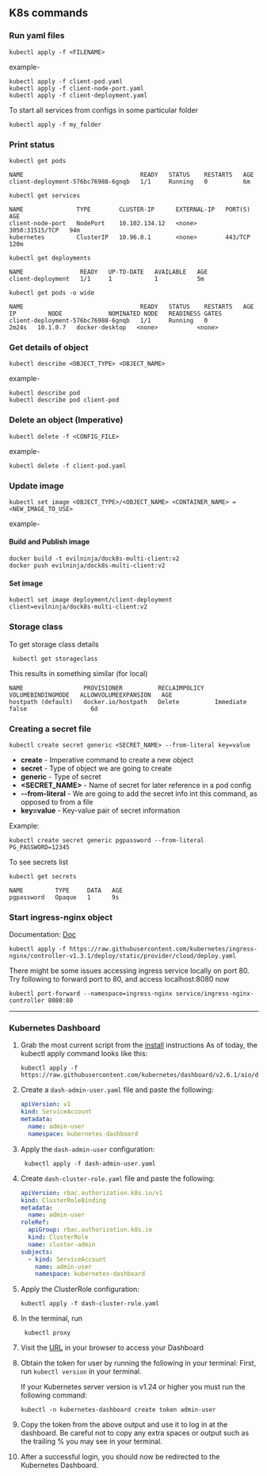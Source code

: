 ## K8s commands
### Run yaml files
```
kubectl apply -f <FILENAME>
```
example-
```shell
kubectl apply -f client-pod.yaml
kubectl apply -f client-node-port.yaml
kubectl apply -f client-deployment.yaml
```

To start all services from configs in some particular folder
```shell
kubectl apply -f my_folder
```

### Print status
```shell
kubectl get pods
```
```
NAME                                 READY   STATUS    RESTARTS   AGE
client-deployment-576bc76988-6gnqb   1/1     Running   0          6m
```

```shell
kubectl get services
```
```
NAME               TYPE        CLUSTER-IP      EXTERNAL-IP   PORT(S)          AGE
client-node-port   NodePort    10.102.134.12   <none>        3050:31515/TCP   94m
kubernetes         ClusterIP   10.96.0.1       <none>        443/TCP          120m
```

```shell
kubectl get deployments
```
```
NAME                READY   UP-TO-DATE   AVAILABLE   AGE
client-deployment   1/1     1            1           5m
```

```shell
kubectl get pods -o wide
```
```
NAME                                 READY   STATUS    RESTARTS   AGE     IP         NODE             NOMINATED NODE   READINESS GATES
client-deployment-576bc76988-6gnqb   1/1     Running   0          2m24s   10.1.0.7   docker-desktop   <none>           <none>
```

### Get details of object
```shell
kubectl describe <OBJECT_TYPE> <OBJECT_NAME>
```
example-
```shell
kubectl describe pod
kubectl describe pod client-pod
```

### Delete an object (Imperative)
```shell
kubectl delete -f <CONFIG_FILE>
```
example-
```shell
kubectl delete -f client-pod.yaml
```

### Update image 
```
kubectl set image <OBJECT_TYPE>/<OBJECT_NAME> <CONTAINER_NAME> = <NEW_IMAGE_TO_USE>
```
example-
#### Build and Publish image
```shell
docker build -t evilninja/dock8s-multi-client:v2
docker push evilninja/dock8s-multi-client:v2
```

#### Set image
```shell
kubectl set image deployment/client-deployment client=evilninja/dock8s-multi-client:v2
```

### Storage class

To get storage class details
```shell
 kubectl get storageclass
```

This results in something similar (for local)
```
NAME                 PROVISIONER          RECLAIMPOLICY   VOLUMEBINDINGMODE   ALLOWVOLUMEEXPANSION   AGE
hostpath (default)   docker.io/hostpath   Delete          Immediate           false                  6d
```

### Creating a secret file
```
kubectl create secret generic <SECRET_NAME> --from-literal key=value
```
- **create** - Imperative command to create a new object
- **secret** - Type of object we are going to create
- **generic** - Type of secret
- **<SECRET_NAME>** - Name of secret for later reference in a pod config
- **--from-literal** - We are going to add the secret info int this command, as opposed to from a file
- **key=value** - Key-value pair of secret information

Example:
```shell
kubectl create secret generic pgpassword --from-literal PG_PASSWORD=12345
```

To see secrets list
```shell
kubectl get secrets
```
```
NAME         TYPE     DATA   AGE
pgpassword   Opaque   1      9s
```

### Start ingress-nginx object
Documentation: [Doc](https://kubernetes.github.io/ingress-nginx/deploy/)

```shell
kubectl apply -f https://raw.githubusercontent.com/kubernetes/ingress-nginx/controller-v1.3.1/deploy/static/provider/cloud/deploy.yaml
```

There might be some issues accessing ingress service locally on port 80. 
Try following to forward port to 80, and access localhost:8080 now
```shell
kubectl port-forward --namespace=ingress-nginx service/ingress-nginx-controller 8080:80
```

---
### Kubernetes Dashboard

1. Grab the most current script from the [install](https://kubernetes.io/docs/tasks/access-application-cluster/web-ui-dashboard/#deploying-the-dashboard-ui) instructions
   As of today, the kubectl apply command looks like this:
    ```shell
    kubectl apply -f https://raw.githubusercontent.com/kubernetes/dashboard/v2.6.1/aio/deploy/recommended.yaml
    ```

2. Create a `dash-admin-user.yaml` file and paste the following:
    ```yaml
    apiVersion: v1
    kind: ServiceAccount
    metadata:
      name: admin-user
      namespace: kubernetes-dashboard
    ```
   
3. Apply the `dash-admin-user` configuration:
   ```shell
    kubectl apply -f dash-admin-user.yaml
   ```

4. Create `dash-cluster-role.yaml` file and paste the following:
    ```yaml
    apiVersion: rbac.authorization.k8s.io/v1
    kind: ClusterRoleBinding
    metadata:
      name: admin-user
    roleRef:
      apiGroup: rbac.authorization.k8s.io
      kind: ClusterRole
      name: cluster-admin
    subjects:
      - kind: ServiceAccount
        name: admin-user
        namespace: kubernetes-dashboard
    ```

5. Apply the ClusterRole configuration:
   ```shell
   kubectl apply -f dash-cluster-role.yaml
   ```

6. In the terminal, run 
   ```shell
    kubectl proxy
   ```

7. Visit the [URL](http://localhost:8001/api/v1/namespaces/kubernetes-dashboard/services/https:kubernetes-dashboard:/proxy/) in your browser to access your Dashboard

8. Obtain the token for user by running the following in your terminal:
    First, run `kubectl version` in your terminal.

    If your Kubernetes server version is v1.24 or higher you must run the following command:
    ```shell
    kubectl -n kubernetes-dashboard create token admin-user
    ```

9. Copy the token from the above output and use it to log in at the dashboard.
   Be careful not to copy any extra spaces or output such as the trailing % you may see in your terminal.

10. After a successful login, you should now be redirected to the Kubernetes Dashboard.

